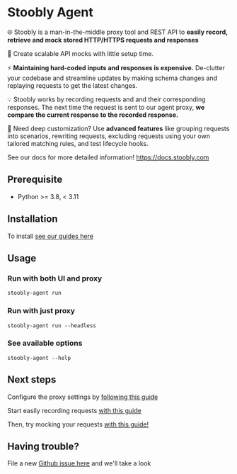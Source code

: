 # Stoobly Agent

🌐 Stoobly is a man-in-the-middle proxy tool and REST API to **easily record, retrieve and mock stored HTTP/HTTPS requests and responses**

🚀 Create scalable API mocks with little setup time. 

⚡ **Maintaining hard-coded inputs and responses is expensive.** De-clutter your codebase and streamline updates by making schema changes and replaying requests to get the latest changes.

💡 Stoobly works by recording requests and and their corresponding responses. The next time the request is sent to our agent proxy, **we compare the current response to the recorded response.**

🔨 Need deep customization? Use **advanced features** like grouping requests into scenarios, rewriting requests, excluding requests using your own tailored matching rules, and test lifecycle hooks.

See our docs for more detailed information! https://docs.stoobly.com

## Prerequisite

- Python >= 3.8, < 3.11

## Installation

To install [see our guides here](https://docs.stoobly.com/getting-started/install-and-run)

## Usage

### Run with both UI and proxy

```
stoobly-agent run
```

### Run with just proxy

```
stoobly-agent run --headless
```

### See available options

```
stoobly-agent --help
```

## Next steps

Configure the proxy settings by [following this guide](https://docs.stoobly.com/getting-started/proxy-configuration)

Start easily recording requests [with this guide](https://docs.stoobly.com/getting-started/record-requests)

Then, try mocking your requests [with this guide!](https://docs.stoobly.com/guides/mocking-apis)


## Having trouble?

File a new [Github issue here](https://github.com/Stoobly/stoobly-agent/issues) and we'll take a look
